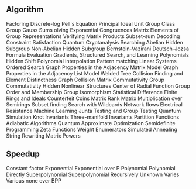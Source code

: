 ## Algorithm
Factoring
Discrete-log
Pell's Equation
Principal Ideal
Unit Group
Class Group
Gauss Sums
olving Exponential Congruences
Matrix Elements of Group Representations
Verifying Matrix Products
Subset-sum
Decoding
Constraint Satisfaction
Quantum Cryptanalysis
Searching
Abelian Hidden Subgroup
Non-Abelian Hidden Subgroup
Bernstein-Vazirani
Deutsch-Jozsa
Formula Evaluation
Gradients, Structured Search, and Learning Polynomials
Hidden Shift
Polynomial interpolation
Pattern matching
Linear Systems
Ordered Search
Graph Properties in the Adjacency Matrix Model
Graph Properties in the Adjacency List Model
Welded Tree
Collision Finding and Element Distinctness
Graph Collision
Matrix Commutativity
Group Commutativity
Hidden Nonlinear Structures
Center of Radial Function
Group Order and Membership
Group Isomorphism
Statistical Difference
Finite Rings and Ideals
Counterfeit Coins
Matrix Rank
Matrix Multiplication over Semirings
Subset finding
Search with Wildcards
Network flows
Electrical Resistance
Machine Learning
Junta Testing and Group Testing
Quantum Simulation
Knot Invariants
Three-manifold Invariants
Partition Functions
Adiabatic Algorithms
Quantum Approximate Optimization
Semidefinite Programming
Zeta Functions
Weight Enumerators
Simulated Annealing
String Rewriting
Matrix Powers

## Speedup
Constant factor
Exponential
Exponential over P
Polynomial
Polynomial Directly
Superpolynomial
Superpolynomial Recursively
Unknown
Varies
Various
none over BPP
